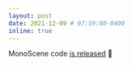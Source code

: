 ```yaml
---
layout: post
date: 2021-12-09 # 07:59:00-0400
inline: true
---
```


MonoScene code [is released](https://github.com/cv-rits/MonoScene) :mega: